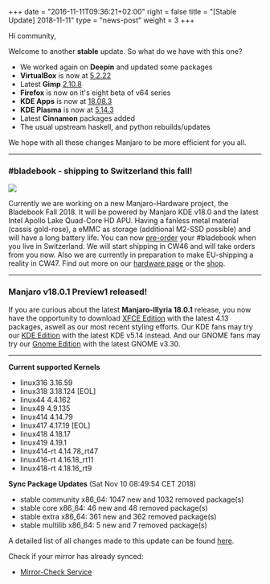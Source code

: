 +++
date = "2016-11-11T09:36:21+02:00"
right = false
title = "[Stable Update] 2018-11-11"
type = "news-post"
weight = 3
+++

Hi community,

Welcome to another **stable** update. So what do we have with this one?

- We worked again on **Deepin** and updated some packages
- **VirtualBox** is now at [5.2.22](https://www.virtualbox.org/wiki/Changelog#22)
- Latest **Gimp** [2.10.8](https://www.gimp.org/news/2018/11/08/gimp-2-10-8-released/)
- **Firefox** is now on it's eight beta of v64 series
- **KDE Apps** is now at [18.08.3](https://www.kde.org/announcements/announce-applications-18.08.3.php)
- **KDE Plasma** is now at [5.14.3](https://www.kde.org/announcements/plasma-5.14.3.php)
- Latest **Cinnamon** packages added
- The usual upstream haskell, and python rebuilds/updates

We hope with all these changes Manjaro to be more efficient for you all.
___

### #bladebook - shipping to Switzerland this fall!
[<img src="https://forum.manjaro.org/uploads/default/original/3X/2/2/226563d8e713e9cd82f49e484a727b832fde1f83.png">](https://www.youtube.com/watch?v=rHL-wXSb7SA)

Currently we are working on a new Manjaro-Hardware project, the Bladebook Fall 2018. It will be powered by Manjaro KDE v18.0 and the latest Intel Apollo Lake Quad-Core HD APU. Having a fanless metal material (cassis gold-rose), a eMMC as storage (additional M2-SSD possible) and will have a long battery life. You can now [pre-order](mailto:preorder-bladebook@manjaro.org) your #bladebook when you live in Switzerland. We will start shipping in CW46 and will take orders from you now. Also we are currently in preparation to make EU-shipping a reality in CW47. Find out more on our [hardware page](https://manjaro.org/hardware-bladebook/) or the [shop](https://shop.vivare.ch/index.php?id_product=22&id_product_attribute=0&rewrite=yepo-notebook&controller=product&id_lang=4).

---

### Manjaro v18.0.1 Preview1 released!

If you are curious about the latest **Manjaro-Illyria 18.0.1** release, you now have the opportunity to download [XFCE Edition](https://osdn.net/projects/manjaro/storage/xfce/18.0.1-pre1) with the latest 4.13 packages, aswell as our most recent styling efforts. Our KDE fans may try our [KDE Edition](https://osdn.net/projects/manjaro/storage/kde/18.0.1-pre1) with the latest KDE v5.14 instead. And our GNOME fans may try our [Gnome Edition](https://osdn.net/projects/manjaro/storage/gnome/18.0.1-pre1) with the latest GNOME v3.30.

---

**Current supported Kernels**

- linux316 3.16.59
- linux318 3.18.124 [EOL]
- linux44 4.4.162
- linux49 4.9.135
- linux414 4.14.79
- linux417 4.17.19 [EOL]
- linux418 4.18.17
- linux419 4.19.1
- linux414-rt 4.14.78_rt47
- linux416-rt 4.16.18_rt11
- linux418-rt 4.18.16_rt9

**Sync Package Updates** (Sat Nov 10 08:49:54 CET 2018)

- stable community x86_64:  1047 new and 1032 removed package(s)
- stable core x86_64:  46 new and 48 removed package(s)
- stable extra x86_64:  361 new and 362 removed package(s)
- stable multilib x86_64:  5 new and 7 removed package(s)

A detailed list of all changes made to this update can be found [here](https://gist.github.com/philmmanjaro/a783b6a487ed8d11accf01afe87d2b94/raw/c7255ff8ce2dc8a671670187467955ebdf5c46ba/boxit-stable-2018-11-11.txt).

Check if your mirror has already synced:
   
- [Mirror-Check Service](http://repo.manjaro.org/)
